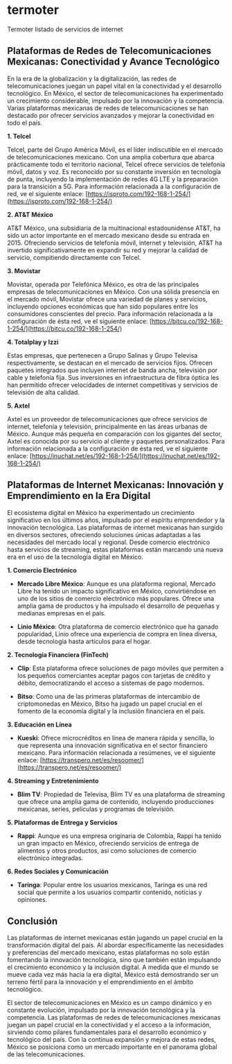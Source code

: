 # termoter
Termoter listado de servicios de internet

## **Plataformas de Redes de Telecomunicaciones Mexicanas: Conectividad y Avance Tecnológico**

En la era de la globalización y la digitalización, las redes de telecomunicaciones juegan un papel vital en la conectividad y el desarrollo tecnológico. En México, el sector de telecomunicaciones ha experimentado un crecimiento considerable, impulsado por la innovación y la competencia. Varias plataformas mexicanas de redes de telecomunicaciones se han destacado por ofrecer servicios avanzados y mejorar la conectividad en todo el país.

**1. Telcel**

Telcel, parte del Grupo América Móvil, es el líder indiscutible en el mercado de telecomunicaciones mexicano. Con una amplia cobertura que abarca prácticamente todo el territorio nacional, Telcel ofrece servicios de telefonía móvil, datos y voz. Es reconocido por su constante inversión en tecnología de punta, incluyendo la implementación de redes 4G LTE y la preparación para la transición a 5G.
Para información relacionada a la configuración de red, ve el siguiente enlace: [https://isproto.com/192-168-1-254/](https://isproto.com/192-168-1-254/)

**2. AT&T México**

AT&T México, una subsidiaria de la multinacional estadounidense AT&T, ha sido un actor importante en el mercado mexicano desde su entrada en 2015. Ofreciendo servicios de telefonía móvil, internet y televisión, AT&T ha invertido significativamente en expandir su red y mejorar la calidad de servicio, compitiendo directamente con Telcel.

**3. Movistar**

Movistar, operada por Telefónica México, es otra de las principales empresas de telecomunicaciones en México. Con una sólida presencia en el mercado móvil, Movistar ofrece una variedad de planes y servicios, incluyendo opciones económicas que han sido populares entre los consumidores conscientes del precio.
Para información relacionada a la configuración de ésta red, ve el siguiente enlace: [https://bitcu.co/192-168-1-254/](https://bitcu.co/192-168-1-254/)

**4. Totalplay y Izzi**

Estas empresas, que pertenecen a Grupo Salinas y Grupo Televisa respectivamente, se destacan en el mercado de servicios fijos. Ofrecen paquetes integrados que incluyen internet de banda ancha, televisión por cable y telefonía fija. Sus inversiones en infraestructura de fibra óptica les han permitido ofrecer velocidades de internet competitivas y servicios de televisión de alta calidad.

**5. Axtel**

Axtel es un proveedor de telecomunicaciones que ofrece servicios de internet, telefonía y televisión, principalmente en las áreas urbanas de México. Aunque más pequeña en comparación con los gigantes del sector, Axtel es conocida por su servicio al cliente y paquetes personalizados.
Para información relacionada a la configuración de ésta red, ve el siguiente enlace: [https://inuchat.net/es/192-168-1-254/](https://inuchat.net/es/192-168-1-254/)

## **Plataformas de Internet Mexicanas: Innovación y Emprendimiento en la Era Digital**

El ecosistema digital en México ha experimentado un crecimiento significativo en los últimos años, impulsado por el espíritu emprendedor y la innovación tecnológica. Las plataformas de internet mexicanas han surgido en diversos sectores, ofreciendo soluciones únicas adaptadas a las necesidades del mercado local y regional. Desde comercio electrónico hasta servicios de streaming, estas plataformas están marcando una nueva era en el uso de la tecnología digital en México.

**1. Comercio Electrónico**

- **Mercado Libre México**: Aunque es una plataforma regional, Mercado Libre ha tenido un impacto significativo en México, convirtiéndose en uno de los sitios de comercio electrónico más populares. Ofrece una amplia gama de productos y ha impulsado el desarrollo de pequeñas y medianas empresas en el país.

- **Linio México**: Otra plataforma de comercio electrónico que ha ganado popularidad, Linio ofrece una experiencia de compra en línea diversa, desde tecnología hasta artículos para el hogar.

**2. Tecnología Financiera (FinTech)**

- **Clip**: Esta plataforma ofrece soluciones de pago móviles que permiten a los pequeños comerciantes aceptar pagos con tarjetas de crédito y débito, democratizando el acceso a sistemas de pago modernos.

- **Bitso**: Como una de las primeras plataformas de intercambio de criptomonedas en México, Bitso ha jugado un papel crucial en el fomento de la economía digital y la inclusión financiera en el país.

**3. Educación en Línea**

- **Kueski**: Ofrece microcréditos en línea de manera rápida y sencilla, lo que representa una innovación significativa en el sector financiero mexicano.
Para información relacionada a resúmenes, ve el siguiente enlace: [https://transpero.net/es/resoomer/](https://transpero.net/es/resoomer/)

**4. Streaming y Entretenimiento**

- **Blim TV**: Propiedad de Televisa, Blim TV es una plataforma de streaming que ofrece una amplia gama de contenido, incluyendo producciones mexicanas, series, películas y programas de televisión.

**5. Plataformas de Entrega y Servicios**

- **Rappi**: Aunque es una empresa originaria de Colombia, Rappi ha tenido un gran impacto en México, ofreciendo servicios de entrega de alimentos y otros productos, así como soluciones de comercio electrónico integradas.

**6. Redes Sociales y Comunicación**

- **Taringa**: Popular entre los usuarios mexicanos, Taringa es una red social que permite a los usuarios compartir contenido, noticias y opiniones.

## **Conclusión**

Las plataformas de internet mexicanas están jugando un papel crucial en la transformación digital del país. Al abordar específicamente las necesidades y preferencias del mercado mexicano, estas plataformas no solo están fomentando la innovación tecnológica, sino que también están impulsando el crecimiento económico y la inclusión digital. A medida que el mundo se mueve cada vez más hacia la era digital, México está demostrando ser un terreno fértil para la innovación y el emprendimiento en el ámbito tecnológico.

El sector de telecomunicaciones en México es un campo dinámico y en constante evolución, impulsado por la innovación tecnológica y la competencia. Las plataformas de redes de telecomunicaciones mexicanas juegan un papel crucial en la conectividad y el acceso a la información, sirviendo como pilares fundamentales para el desarrollo económico y tecnológico del país. Con la continua expansión y mejora de estas redes, México se posiciona como un mercado importante en el panorama global de las telecomunicaciones.
